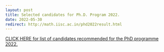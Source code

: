 ```yaml
---
layout: post
title: Selected candidates for Ph.D. Program 2022.
date: 2022-05-30
redirect: http://math.iisc.ac.in/phd2022result.html
---
```


[CLICK HERE for list of candidates recommended for the PhD programme 2022.](http://math.iisc.ac.in/phd2022result.html)

